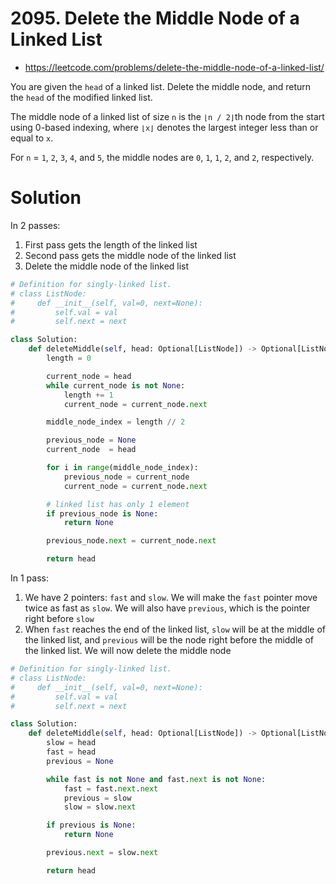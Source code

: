 # 2095. Delete the Middle Node of a Linked List

-   https://leetcode.com/problems/delete-the-middle-node-of-a-linked-list/

You are given the `head` of a linked list. Delete the middle node, and return the `head` of the modified linked list.

The middle node of a linked list of size `n` is the `⌊n / 2⌋`th node from the start using 0-based indexing, where `⌊x⌋` denotes the largest integer less than or equal to `x`.

For `n` = `1`, `2`, `3`, `4`, and `5`, the middle nodes are `0`, `1`, `1`, `2`, and `2`, respectively.

# Solution

In 2 passes:

1. First pass gets the length of the linked list
2. Second pass gets the middle node of the linked list
3. Delete the middle node of the linked list

```python
# Definition for singly-linked list.
# class ListNode:
#     def __init__(self, val=0, next=None):
#         self.val = val
#         self.next = next

class Solution:
    def deleteMiddle(self, head: Optional[ListNode]) -> Optional[ListNode]:
        length = 0

        current_node = head
        while current_node is not None:
            length += 1
            current_node = current_node.next

        middle_node_index = length // 2

        previous_node = None
        current_node  = head

        for i in range(middle_node_index):
            previous_node = current_node
            current_node = current_node.next

        # linked list has only 1 element
        if previous_node is None:
            return None

        previous_node.next = current_node.next

        return head
```

In 1 pass:

1. We have 2 pointers: `fast` and `slow`. We will make the `fast` pointer move twice as fast as `slow`. We will also have `previous`, which is the pointer right before `slow`
2. When `fast` reaches the end of the linked list, `slow` will be at the middle of the linked list, and `previous` will be the node right before the middle of the linked list. We will now delete the middle node

```python
# Definition for singly-linked list.
# class ListNode:
#     def __init__(self, val=0, next=None):
#         self.val = val
#         self.next = next

class Solution:
    def deleteMiddle(self, head: Optional[ListNode]) -> Optional[ListNode]:
        slow = head
        fast = head
        previous = None

        while fast is not None and fast.next is not None:
            fast = fast.next.next
            previous = slow
            slow = slow.next

        if previous is None:
            return None

        previous.next = slow.next

        return head
```
